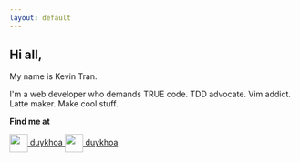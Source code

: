 ```yaml
---
layout: default
---
```


## Hi all,

My name is Kevin Tran.

I'm a web developer who demands TRUE code. TDD advocate. Vim addict. Latte maker. Make cool stuff.

**Find me at**

<a href="{{ site.github.page  }}">
  <img src="https://civicio.files.wordpress.com/2013/03/github.png?w=256&h=256" height="32" style="vertical-align: middle">
  <span>duykhoa</span>
</a>

<a href="{{ site.stackoverflow.page }}">
  <img src="http://www.iconsdb.com/icons/download/orange/stackoverflow-6-multi-size.ico" height="32" style="vertical-align: middle">
  <span>duykhoa</span>
</a>
